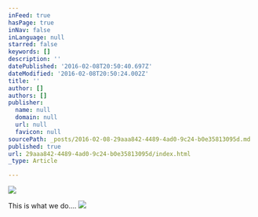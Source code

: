 ```yaml
---
inFeed: true
hasPage: true
inNav: false
inLanguage: null
starred: false
keywords: []
description: ''
datePublished: '2016-02-08T20:50:40.697Z'
dateModified: '2016-02-08T20:50:24.002Z'
title: ''
author: []
authors: []
publisher:
  name: null
  domain: null
  url: null
  favicon: null
sourcePath: _posts/2016-02-08-29aaa842-4489-4ad0-9c24-b0e35813095d.md
published: true
url: 29aaa842-4489-4ad0-9c24-b0e35813095d/index.html
_type: Article

---
```

![](https://the-grid-user-content.s3-us-west-2.amazonaws.com/6fdf6d48-169c-41f5-b71a-21706f635aa9.jpg)

This is what we do....
![](https://the-grid-user-content.s3-us-west-2.amazonaws.com/3c4691a7-f906-423c-be83-c009b63a0b79.jpg)